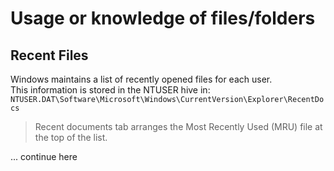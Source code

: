 # Usage or knowledge of files/folders
## Recent Files
Windows maintains a list of recently opened files for each user. \
This information is stored in the NTUSER hive in: \
`NTUSER.DAT\Software\Microsoft\Windows\CurrentVersion\Explorer\RecentDocs`

> Recent documents tab arranges the Most Recently Used (MRU) file at the top of the list.

... continue here 
